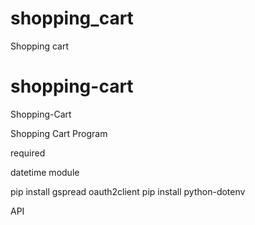# shopping_cart
Shopping cart 
# shopping-cart
 Shopping-Cart

Shopping Cart Program 

required 

datetime module 

pip install gspread oauth2client
pip install python-dotenv


API 